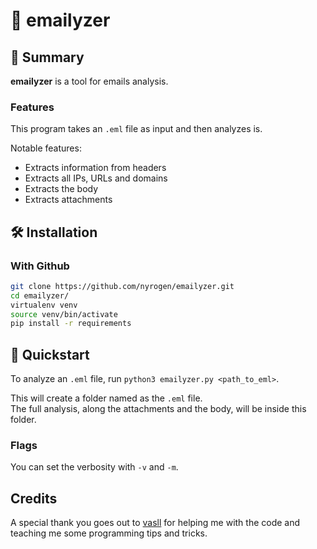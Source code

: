 # 📧 emailyzer

## 📝 Summary

**emailyzer** is a tool for emails analysis.  

### Features

This program takes an `.eml` file as input and then analyzes is.

Notable features:

- Extracts information from headers
- Extracts all IPs, URLs and domains
- Extracts the body
- Extracts attachments

## 🛠️ Installation

### With Github

```bash
git clone https://github.com/nyrogen/emailyzer.git
cd emailyzer/
virtualenv venv
source venv/bin/activate
pip install -r requirements
```

## 🦆 Quickstart

To analyze an `.eml` file, run `python3 emailyzer.py <path_to_eml>`.

This will create a folder named as the `.eml` file.  
The full analysis, along the attachments and the body, will be inside this folder.

### Flags

You can set the verbosity with `-v` and `-m`.

## Credits

A special thank you goes out to [vasll](https://github.com/vasll) for helping me with the code and teaching me some programming tips and tricks.
